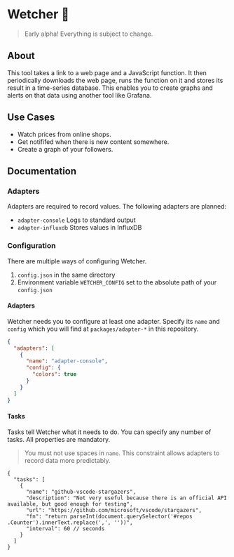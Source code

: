 # Wetcher 👀

> Early alpha! Everything is subject to change.

## About

This tool takes a link to a web page and a JavaScript function. It then periodically downloads the web page, runs the function on it and stores its result in a time-series database. This enables you to create graphs and alerts on that data using another tool like Grafana.

## Use Cases

- Watch prices from online shops.
- Get notififed when there is new content somewhere.
- Create a graph of your followers.

## Documentation

### Adapters

Adapters are required to record values. The following adapters are planned:

- `adapter-console` Logs to standard output
- `adapter-influxdb` Stores values in InfluxDB

### Configuration

There are multiple ways of configuring Wetcher.

1. `config.json` in the same directory
2. Environment variable `WETCHER_CONFIG` set to the absolute path of your `config.json`

#### Adapters

Wetcher needs you to configure at least one adapter. Specify its `name` and `config` which you will find at `packages/adapter-*` in this repository.

```json
{
  "adapters": [
    {
      "name": "adapter-console",
      "config": {
        "colors": true
      }
    }
  ]
}
```

#### Tasks

Tasks tell Wetcher what it needs to do. You can specify any number of tasks. All properties are mandatory.

> You must not use spaces in `name`. This constraint allows adapters to record data more predictably.

```jsonc
{
  "tasks": [
    {
      "name": "github-vscode-stargazers",
      "description": "Not very useful because there is an official API available, but good enough for testing",
      "url": "https://github.com/microsoft/vscode/stargazers",
      "fn": "return parseInt(document.querySelector('#repos .Counter').innerText.replace(',', ''))",
      "interval": 60 // seconds
    }
  ]
}
```

